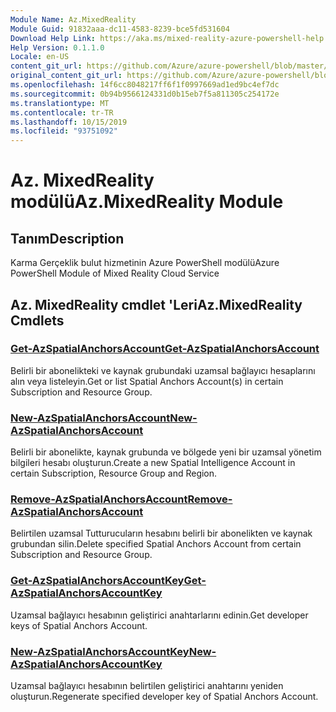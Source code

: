 ```yaml
---
Module Name: Az.MixedReality
Module Guid: 91832aaa-dc11-4583-8239-bce5fd531604
Download Help Link: https://aka.ms/mixed-reality-azure-powershell-help
Help Version: 0.1.1.0
Locale: en-US
content_git_url: https://github.com/Azure/azure-powershell/blob/master/src/MixedReality/MixedReality/help/Az.MixedReality.md
original_content_git_url: https://github.com/Azure/azure-powershell/blob/master/src/MixedReality/MixedReality/help/Az.MixedReality.md
ms.openlocfilehash: 14f6cc8048217ff6f1f0997669ad1ed9bc4ef7dc
ms.sourcegitcommit: 0b94b9566124331d0b15eb7f5a811305c254172e
ms.translationtype: MT
ms.contentlocale: tr-TR
ms.lasthandoff: 10/15/2019
ms.locfileid: "93751092"
---
```

# <span data-ttu-id="0566b-101">Az. MixedReality modülü</span><span class="sxs-lookup"><span data-stu-id="0566b-101">Az.MixedReality Module</span></span>
## <span data-ttu-id="0566b-102">Tanım</span><span class="sxs-lookup"><span data-stu-id="0566b-102">Description</span></span>
<span data-ttu-id="0566b-103">Karma Gerçeklik bulut hizmetinin Azure PowerShell modülü</span><span class="sxs-lookup"><span data-stu-id="0566b-103">Azure PowerShell Module of Mixed Reality Cloud Service</span></span>

## <span data-ttu-id="0566b-104">Az. MixedReality cmdlet 'Leri</span><span class="sxs-lookup"><span data-stu-id="0566b-104">Az.MixedReality Cmdlets</span></span>
### [<span data-ttu-id="0566b-105">Get-AzSpatialAnchorsAccount</span><span class="sxs-lookup"><span data-stu-id="0566b-105">Get-AzSpatialAnchorsAccount</span></span>](Get-AzSpatialAnchorsAccount.md)
<span data-ttu-id="0566b-106">Belirli bir abonelikteki ve kaynak grubundaki uzamsal bağlayıcı hesaplarını alın veya listeleyin.</span><span class="sxs-lookup"><span data-stu-id="0566b-106">Get or list Spatial Anchors Account(s) in certain Subscription and Resource Group.</span></span>

### [<span data-ttu-id="0566b-107">New-AzSpatialAnchorsAccount</span><span class="sxs-lookup"><span data-stu-id="0566b-107">New-AzSpatialAnchorsAccount</span></span>](New-AzSpatialAnchorsAccount.md)
<span data-ttu-id="0566b-108">Belirli bir abonelikte, kaynak grubunda ve bölgede yeni bir uzamsal yönetim bilgileri hesabı oluşturun.</span><span class="sxs-lookup"><span data-stu-id="0566b-108">Create a new Spatial Intelligence Account in certain Subscription, Resource Group and Region.</span></span>

### [<span data-ttu-id="0566b-109">Remove-AzSpatialAnchorsAccount</span><span class="sxs-lookup"><span data-stu-id="0566b-109">Remove-AzSpatialAnchorsAccount</span></span>](Remove-AzSpatialAnchorsAccount.md)
<span data-ttu-id="0566b-110">Belirtilen uzamsal Tutturucuların hesabını belirli bir abonelikten ve kaynak grubundan silin.</span><span class="sxs-lookup"><span data-stu-id="0566b-110">Delete specified Spatial Anchors Account from certain Subscription and Resource Group.</span></span>

### [<span data-ttu-id="0566b-111">Get-AzSpatialAnchorsAccountKey</span><span class="sxs-lookup"><span data-stu-id="0566b-111">Get-AzSpatialAnchorsAccountKey</span></span>](Get-AzSpatialAnchorsAccountKey.md)
<span data-ttu-id="0566b-112">Uzamsal bağlayıcı hesabının geliştirici anahtarlarını edinin.</span><span class="sxs-lookup"><span data-stu-id="0566b-112">Get developer keys of Spatial Anchors Account.</span></span>

### [<span data-ttu-id="0566b-113">New-AzSpatialAnchorsAccountKey</span><span class="sxs-lookup"><span data-stu-id="0566b-113">New-AzSpatialAnchorsAccountKey</span></span>](New-AzSpatialAnchorsAccountKey.md)
<span data-ttu-id="0566b-114">Uzamsal bağlayıcı hesabının belirtilen geliştirici anahtarını yeniden oluşturun.</span><span class="sxs-lookup"><span data-stu-id="0566b-114">Regenerate specified developer key of Spatial Anchors Account.</span></span>